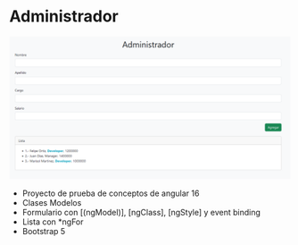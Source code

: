 # Administrador
![Alt text](image.png)

- Proyecto de prueba de conceptos de angular 16
- Clases Modelos
- Formulario con [(ngModel)], [ngClass], [ngStyle] y event binding
- Lista con *ngFor
- Bootstrap 5